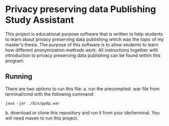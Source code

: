 Privacy preserving data Publishing Study Assistant
==================================================

This project is educational purpose software that is written to help students to learn about privacy preserving data publishing which was the topic of my master's thesis. The purpose of this software is to allow students to learn how different anonymization methods work. All instructions together with introduction to  privacy preserving data publishing can be found within this program.


Running
-------
There are two options to run this file:
a. run the precompiled .war file from terminal/cmd with the following command:

~~~
java -jar ./bin/ppdp.war
~~~

b. download or clone this repository and run it from your ide/terminal. You will need maven to run this project.